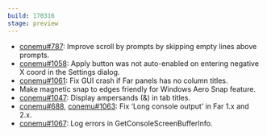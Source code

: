 ```yaml
---
build: 170316
stage: preview
---
```


* [conemu#787](https://github.com/Maximus5/ConEmu/issues/787): Improve scroll by prompts by skipping empty lines above prompts.
* [conemu#1058](https://github.com/Maximus5/ConEmu/issues/1058): Apply button was not auto-enabled on entering negative X coord in the Settings dialog.
* [conemu#1061](https://github.com/Maximus5/ConEmu/issues/1061): Fix GUI crash if Far panels has no column titles.
* Make magnetic snap to edges friendly for Windows Aero Snap feature.
* [conemu#1047](https://github.com/Maximus5/ConEmu/issues/1047): Display ampersands (&) in tab titles.
* [conemu#688](https://github.com/Maximus5/ConEmu/issues/688), [conemu#1063](https://github.com/Maximus5/ConEmu/issues/1063): Fix ‘Long console output’ in Far 1.x and 2.x.
* [conemu#1067](https://github.com/Maximus5/ConEmu/issues/1067): Log errors in GetConsoleScreenBufferInfo.

